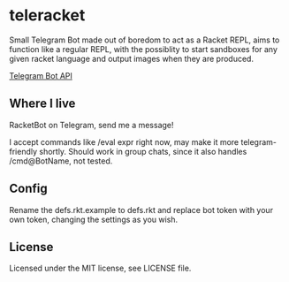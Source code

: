 teleracket
===============
Small Telegram Bot made out of boredom to act as a Racket REPL, aims to function like a regular REPL, with the possiblity to start sandboxes for any given racket language and output images when they are produced.

[Telegram Bot API](https://core.telegram.org/bots/api "Telegram Bot API Link")

Where I live
---------------
RacketBot on Telegram, send me a message!

I accept commands like /eval expr right now, may make it more telegram-friendly shortly.
Should work in group chats, since it also handles /cmd@BotName, not tested.

Config
---------------
Rename the defs.rkt.example to defs.rkt and replace bot token with your own token, changing the settings as you wish.

License
---------------
Licensed under the MIT license, see LICENSE file.